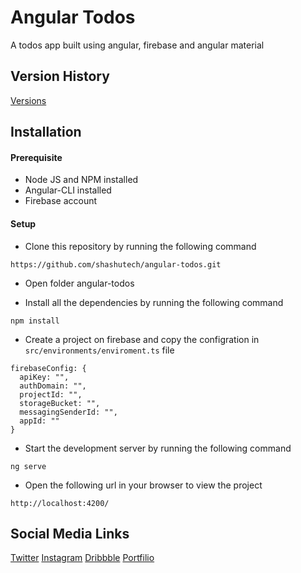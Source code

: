 # Angular Todos
A todos app built using angular, firebase and angular material

## Version History
[Versions](./VERSION.md)

## Installation

#### Prerequisite
* Node JS and NPM installed
* Angular-CLI installed
* Firebase account

#### Setup

* Clone this repository by running the following command
```
https://github.com/shashutech/angular-todos.git
```

* Open folder angular-todos 

* Install all the dependencies by running the following command
```
npm install
```

* Create a project on firebase and copy the configration in `src/environments/enviroment.ts` file
```
firebaseConfig: {
  apiKey: "",
  authDomain: "",
  projectId: "",
  storageBucket: "",
  messagingSenderId: "",
  appId: ""
}
```

* Start the development server by running the following command
```
ng serve
```

* Open the following url in your browser to view the project
```
http://localhost:4200/
```


## Social Media Links
[Twitter](https://twitter.com/shashutech)
[Instagram](https://www.instagram.com/dev_genz/)
[Dribbble](https://dribbble.com/shashutech)
[Portfilio](https://genzdev.com)
